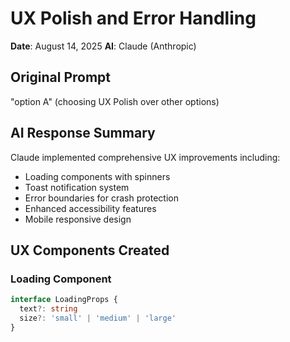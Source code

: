 # UX Polish and Error Handling

**Date**: August 14, 2025
**AI**: Claude (Anthropic)

## Original Prompt
"option A" (choosing UX Polish over other options)

## AI Response Summary
Claude implemented comprehensive UX improvements including:
- Loading components with spinners
- Toast notification system
- Error boundaries for crash protection
- Enhanced accessibility features
- Mobile responsive design

## UX Components Created

### Loading Component
```typescript
interface LoadingProps {
  text?: string
  size?: 'small' | 'medium' | 'large'
}
